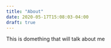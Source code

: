 ```yaml
---
title: "About"
date: 2020-05-17T15:08:03-04:00
draft: true
---
```

This is domething that will talk about me
